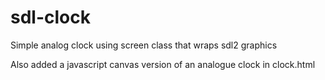 # sdl-clock
Simple analog clock using screen class that wraps sdl2 graphics

Also added a javascript canvas version of an analogue clock in clock.html
